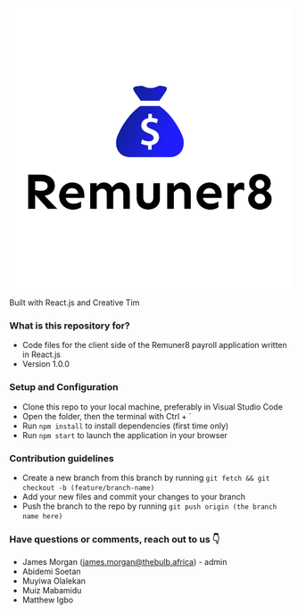﻿![](https://github.com/MorganJay/Remuner8/blob/master/public/images/default.png)

Built with React.js and Creative Tim

### What is this repository for? ###

* Code files for the client side of the Remuner8 payroll application written in React.js
* Version 1.0.0

### Setup and Configuration ###

* Clone this repo to your local machine, preferably in Visual Studio Code
* Open the folder, then the terminal with Ctrl + `
* Run `npm install` to install dependencies (first time only)
* Run `npm start` to launch the application in your browser

### Contribution guidelines ###

* Create a new branch from this branch by running `git fetch && git checkout -b (feature/branch-name)`
* Add your new files and commit your changes to your branch
* Push the branch to the repo by running `git push origin (the branch name here)`

### Have questions or comments, reach out to us 👇  ###

* James Morgan (james.morgan@thebulb.africa) - admin
* Abidemi Soetan
* Muyiwa Olalekan
* Muiz Mabamidu
* Matthew Igbo
